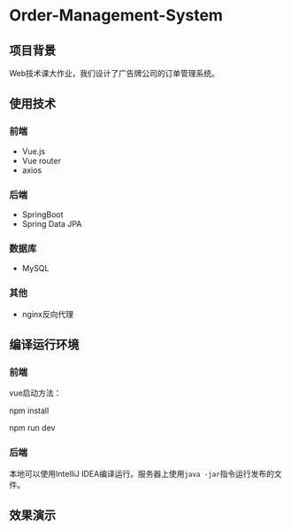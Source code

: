 # Order-Management-System

## 项目背景

Web技术课大作业，我们设计了广告牌公司的订单管理系统。



## 使用技术

### 前端

- Vue.js
- Vue router
- axios

### 后端

- SpringBoot
- Spring Data JPA

### 数据库

- MySQL

### 其他

- nginx反向代理



## 编译运行环境

### 前端

vue启动方法：

npm install

npm run dev



### 后端

本地可以使用IntelliJ IDEA编译运行。服务器上使用`java -jar`指令运行发布的文件。





## 效果演示
